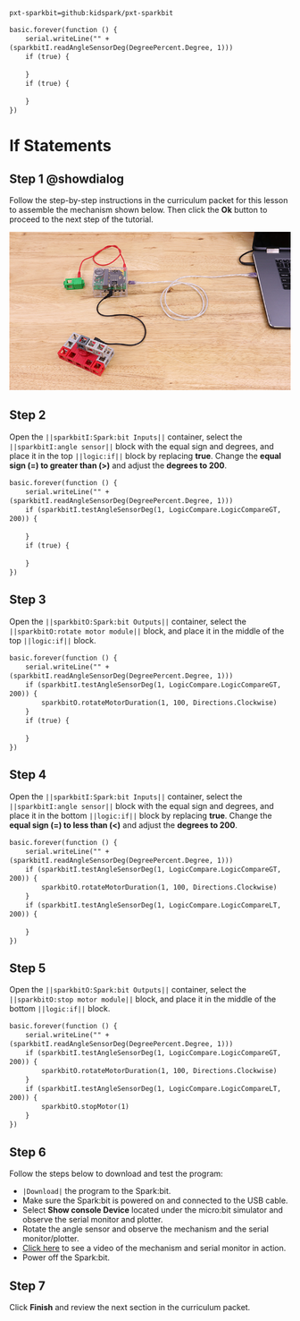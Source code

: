 ```package
pxt-sparkbit=github:kidspark/pxt-sparkbit
```

```template
basic.forever(function () {
    serial.writeLine("" + (sparkbitI.readAngleSensorDeg(DegreePercent.Degree, 1)))
    if (true) {
    	
    }
    if (true) {
    	
    }
})
```

# If Statements

## Step 1 @showdialog

Follow the step-by-step instructions in the curriculum packet for this lesson to assemble the mechanism shown below. Then click the **Ok** button to proceed to the next step of the tutorial.

![if-statements-2](https://raw.githubusercontent.com/KidSpark/tutorials/master/assets/2-2-if-statements-2.png)

## Step 2

Open the ``||sparkbitI:Spark:bit Inputs||`` container, select the ``||sparkbitI:angle sensor||`` block with the equal sign and degrees, and place it in the top ``||logic:if||`` block by replacing **true**. Change the **equal sign (=) to greater than (>)** and adjust the **degrees to 200**.

``` blocks
basic.forever(function () {
    serial.writeLine("" + (sparkbitI.readAngleSensorDeg(DegreePercent.Degree, 1)))
    if (sparkbitI.testAngleSensorDeg(1, LogicCompare.LogicCompareGT, 200)) {
    	
    }
    if (true) {
    	
    }
})
```

## Step 3

Open the ``||sparkbitO:Spark:bit Outputs||`` container, select the ``||sparkbitO:rotate motor module||`` block, and place it in the middle of the top ``||logic:if||`` block.

```blocks
basic.forever(function () {
    serial.writeLine("" + (sparkbitI.readAngleSensorDeg(DegreePercent.Degree, 1)))
    if (sparkbitI.testAngleSensorDeg(1, LogicCompare.LogicCompareGT, 200)) {
        sparkbitO.rotateMotorDuration(1, 100, Directions.Clockwise)
    }
    if (true) {
    	
    }
})
```

## Step 4

Open the ``||sparkbitI:Spark:bit Inputs||`` container, select the ``||sparkbitI:angle sensor||`` block with the equal sign and degrees, and place it in the bottom ``||logic:if||`` block by replacing **true**. Change the **equal sign (=) to less than (<)** and adjust the **degrees to 200**.

```blocks
basic.forever(function () {
    serial.writeLine("" + (sparkbitI.readAngleSensorDeg(DegreePercent.Degree, 1)))
    if (sparkbitI.testAngleSensorDeg(1, LogicCompare.LogicCompareGT, 200)) {
        sparkbitO.rotateMotorDuration(1, 100, Directions.Clockwise)
    }
    if (sparkbitI.testAngleSensorDeg(1, LogicCompare.LogicCompareLT, 200)) {
    	
    }
})
```

## Step 5

Open the ``||sparkbitO:Spark:bit Outputs||`` container, select the ``||sparkbitO:stop motor module||`` block, and place it in the middle of the bottom ``||logic:if||`` block.

```blocks
basic.forever(function () {
    serial.writeLine("" + (sparkbitI.readAngleSensorDeg(DegreePercent.Degree, 1)))
    if (sparkbitI.testAngleSensorDeg(1, LogicCompare.LogicCompareGT, 200)) {
        sparkbitO.rotateMotorDuration(1, 100, Directions.Clockwise)
    }
    if (sparkbitI.testAngleSensorDeg(1, LogicCompare.LogicCompareLT, 200)) {
        sparkbitO.stopMotor(1)
    }
})
```

## Step 6

Follow the steps below to download and test the program:
* ``|Download|`` the program to the Spark:bit.
* Make sure the Spark:bit is powered on and connected to the USB cable.
* Select **Show console Device** located under the micro:bit simulator and observe the serial monitor and plotter.
* Rotate the angle sensor and observe the mechanism and the serial monitor/plotter.
* [Click here](https://youtu.be/xuOua7c_-xM) to see a video of the mechanism and serial monitor in action.
* Power off the Spark:bit.

## Step 7

Click **Finish** and review the next section in the curriculum packet.
